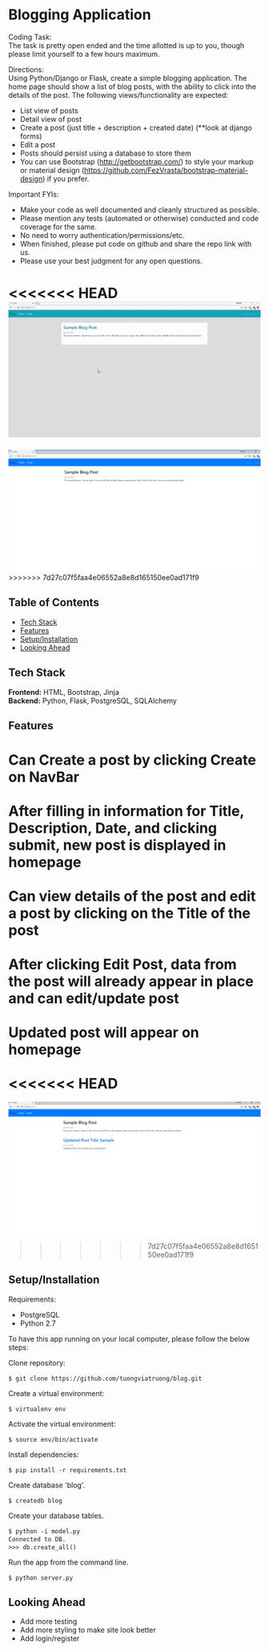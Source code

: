 # Blogging Application
Coding Task: <br>
The task is pretty open ended and the time allotted is up to you, though please limit yourself to a few hours maximum.

Directions: <br>
Using Python/Django or Flask, create a simple blogging application. The home page should show a list of blog posts, with the ability to click into the details of the post. The following views/functionality are expected:

* List view of posts
* Detail view of post
* Create a post (just title + description + created date) (**look at django forms)
* Edit a post
* Posts should persist using a database to store them
* You can use Bootstrap (http://getbootstrap.com/) to style your markup or material design (https://github.com/FezVrasta/bootstrap-material-design) if you prefer.

Important FYIs:<br>
* Make your code as well documented and cleanly structured as possible.
* Please mention any tests (automated or otherwise) conducted and code coverage for the same.
* No need to worry authentication/permissions/etc.
* When finished, please put code on github and share the repo link with us.
* Please use your best judgment for any open questions.

<<<<<<< HEAD
<img src="/static//blog.gif">
=======
<img src="/static/homepage.jpg">
>>>>>>> 7d27c07f5faa4e06552a8e8d165150ee0ad171f9

## Table of Contents

* [Tech Stack](#tech-stack)
* [Features](#features)
* [Setup/Installation](#installation)
* [Looking Ahead](#future)

## <a name="tech-stack"></a>Tech Stack

__Frontend:__ HTML, Bootstrap, Jinja <br>
__Backend:__ Python, Flask, PostgreSQL, SQLAlchemy<br>

## <a name="features"></a> Features

Can Create a post by clicking Create on NavBar <br><br>
After filling in information for Title, Description, Date, and clicking submit, new post is displayed in homepage<br><br>
Can view details of the post and edit a post by clicking on the Title of the post <br><br>
After clicking Edit Post, data from the post will already appear in place and can edit/update post <br><br>
Updated post will appear on homepage <br><br>
<<<<<<< HEAD
=======
<img src="/static/edited_homepage.jpg">

>>>>>>> 7d27c07f5faa4e06552a8e8d165150ee0ad171f9

## <a name="installation"></a>Setup/Installation

Requirements:

- PostgreSQL
- Python 2.7

To have this app running on your local computer, please follow the below steps:

Clone repository:
```
$ git clone https://github.com/tuongviatruong/blog.git
```
Create a virtual environment:
```
$ virtualenv env
```
Activate the virtual environment:
```
$ source env/bin/activate
```
Install dependencies:
```
$ pip install -r requirements.txt
```

Create database 'blog'.
```
$ createdb blog
```
Create your database tables.
```
$ python -i model.py
Connected to DB.
>>> db.create_all()

```
Run the app from the command line.
```
$ python server.py
```

## <a name='future'></a> Looking Ahead
* Add more testing
* Add more styling to make site look better
* Add login/register 

